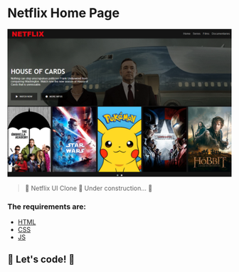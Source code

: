 # Netflix Home Page

![preview](./.github/app.png)

> 🚧 Netflix UI Clone 🚀 Under construction... 🚧

### The requirements are:

- [HTML](https://w3schools.com/html/)
- [CSS](https://developer.mozilla.org/pt-BR/docs/Web/CSS)
- [JS](https://javascript.com)

## 🚀 Let's code! 🚀
